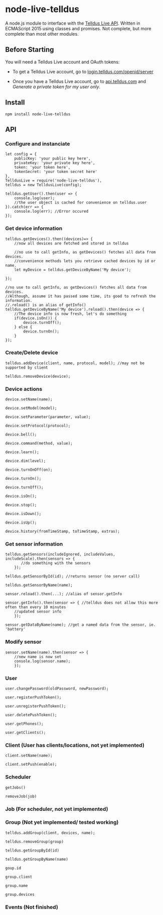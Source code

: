node-live-telldus
=====================

A node.js module to interface with the [Telldus Live API](http://api.telldus.com).
Written in ECMAScript 2015 using classes and promises.
Not complete, but more complete than most other modules.

Before Starting
---------------
You will need a Telldus Live account and OAuth tokens:

- To get a Telldus Live account, go to [login.telldus.com/openid/server](https://login.telldus.com/openid/server)

- Once you have a Telldus Live account, go to [api.telldus.com](http://api.telldus.com/keys/index) and _Generate a private token for my user only_.


Install
-------

    npm install node-live-telldus

API
---

### Configure and instanciate

    let config = {
        publicKey: 'your public key here',
        privateKey: 'your private key here',
        token: 'your token here',
        tokenSecret: 'your token secret here'
    },
    TelldusLive = require('node-live-telldus'),
    telldus = new TelldusLive(config);

    telldus.getUser().then(user => {
        console.log(user);
        //the user object is cached for convenience on telldus.user
    }).catch(err => {
        console.log(err); //Error occured
    });


### Get device information

    telldus.getDevices().then((devices)=> {
        //now all devices are fetched and stored in telldus
        
        //no use to call getInfo, as getDevices() fetches all data from devices.
        //convenience methods lets you retrieve cached devices by id or name.
        let myDevice = telldus.getDeviceByName('My device');
        
    });

    //no use to call getInfo, as getDevices() fetches all data from devices.
    //Although, assume it has passed some time, its good to refresh the information.
    //.reload() is an alias of getInfo()
    telldus.getDeviceByName('My device').reload().then(device => {
        //The device info is now fresh, let's do something
        if(device.isOn()) {
            device.turnOff();
        } else {
            device.turnOn();
        }
    });

### Create/Delete device

    telldus.addDevice(client, name, protocol, model); //may not be supported by client

    telldus.removeDevice(device);

### Device actions

    device.setName(name);
    
    device.setModel(model);
    
    device.setParameter(parameter, value);
    
    device.setProtocol(protocol);
    
    device.bell();
    
    device.command(method, value);
    
    device.learn();
    
    device.dim(level);
    
    device.turnOnOff(on);
    
    device.turnOn();
    
    device.turnOff();
    
    device.isOn();
    
    device.stop();
    
    device.isDown();
    
    device.isUp();
    
    device.history(fromTimeStamp, toTimeStamp, extras);

### Get sensor information

    telldus.getSensors(includeIgnored, includeValues, includeScale).then(sensors => {
           //do something with the sensors 
        });
    
    telldus.getSensorById(id); //returns sensor (no server call)
    
    telldus.getSensorByName(name);
    
    sensor.reload().then(...); //alias of sensor.getInfo
    
    sensor.getInfo().then(sensor => { //telldus does not allow this more often than every 10 minutes
        //updated sensor info
        });
    
    sensor.getDataByName(name); //get a named data from the sensor, ie. 'battery'


### Modify sensor

    sensor.setName(name).then(sensor => {
        //new name is now set
        console.log(sensor.name);
        });


### User

    user.changePassword(oldPassword, newPassword);
    
    user.registerPushToken();
    
    user.unregisterPushToken();
    
    user.deletePushToken();
    
    user.getPhones();
    
    user.getClients();
    
### Client (User has clients/locations, not yet implemented)

    client.setName(name);
    
    client.setPush(enable);

### Scheduler

    getJobs()
    
    removeJob(job)

### Job (For scheduler, not yet implemented)

### Group (Not yet implemented/ tested working)

    telldus.addGroup(client, devices, name);
    
    telldus.removeGroup(group)
    
    telldus.getGroupById(id)
    
    telldus.getGroupByName(name)

    goup.id
    
    group.client
    
    group.name
    
    group.devices
    
### Events (Not finished)
